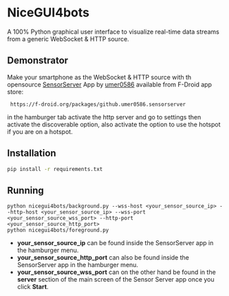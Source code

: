 # NiceGUI4bots

A 100% Python graphical user interface to visualize real-time data streams from a generic WebSocket & HTTP source.

## Demonstrator

Make your smartphone as the WebSocket & HTTP source with th opensource [SensorServer](https://f-droid.org/packages/github.umer0586.sensorserver) App by [umer0586](https://github.com/umer0586) available from F-Droid app store:

     https://f-droid.org/packages/github.umer0586.sensorserver

in the hamburger tab activate the http server and go to settings then activate the discoverable option, also activate the option to use the hotspot if you are on a hotspot.
## Installation
```sh
pip install -r requirements.txt
```

## Running
```
python nicegui4bots/background.py --wss-host <your_sensor_source_ip> --http-host <your_sensor_source_ip> --wss-port <your_sensor_source_wss_port> --http-port <your_sensor_source_http_port>
python nicegui4bots/foreground.py
```

- **your_sensor_source_ip** can be found inside the SensorServer app in the hamburger menu.
- **your_sensor_source_http_port** can also be found inside the SensorServer app in the hamburger menu.
- **your_sensor_source_wss_port** can on the other hand be found in the **server** section of the main screen of the Sensor Server app once you click **Start**.
